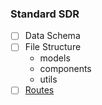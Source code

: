 ### Standard SDR

- [ ] Data Schema
- [ ] File Structure
  - models
  - components
  - utils
- [ ] [Routes](https://www.ryanjyost.com/react-routing/)